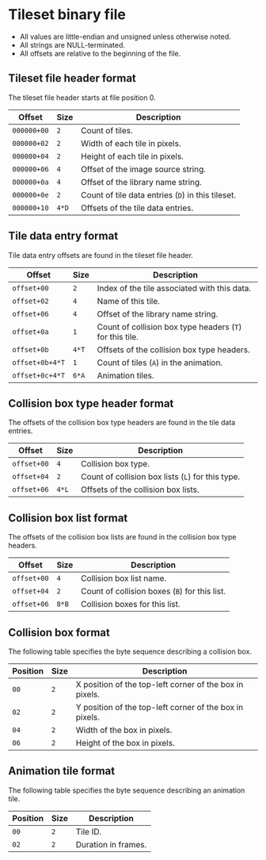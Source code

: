 # Tileset binary file

* All values are little-endian and unsigned unless otherwise noted.
* All strings are NULL-terminated.
* All offsets are relative to the beginning of the file.

## Tileset file header format

The tileset file header starts at file position 0.

| Offset | Size | Description |
| -- | -- | -- |
| `000000+00` | `2` | Count of tiles. |
| `000000+02` | `2` | Width of each tile in pixels. |
| `000000+04` | `2` | Height of each tile in pixels. |
| `000000+06` | `4` | Offset of the image source string. |
| `000000+0a` | `4` | Offset of the library name string. |
| `000000+0e` | `2` | Count of tile data entries (`D`) in this tileset. |
| `000000+10` | `4*D` | Offsets of the tile data entries. |

## Tile data entry format

Tile data entry offsets are found in the tileset file header.

| Offset | Size | Description |
| -- | -- | -- |
| `offset+00` | `2` | Index of the tile associated with this data. |
| `offset+02` | `4` | Name of this tile. |
| `offset+06` | `4` | Offset of the library name string. |
| `offset+0a` | `1` | Count of collision box type headers (`T`) for this tile. |
| `offset+0b` | `4*T` | Offsets of the collision box type headers. |
| `offset+0b+4*T` | `1` | Count of tiles (`A`) in the animation. |
| `offset+0c+4*T` | `6*A` | Animation tiles. |

## Collision box type header format

The offsets of the collision box type headers are found in the tile data
entries.

| Offset | Size | Description |
| -- | -- | -- |
| `offset+00` | `4` | Collision box type. |
| `offset+04` | `2` | Count of collision box lists (`L`) for this type. |
| `offset+06` | `4*L` | Offsets of the collision box lists. |

## Collision box list format

The offsets of the collision box lists are found in the collision box type
headers.

| Offset | Size | Description |
| -- | -- | -- |
| `offset+00` | `4` | Collision box list name. |
| `offset+04` | `2` | Count of collision boxes (`B`) for this list. |
| `offset+06` | `8*B` | Collision boxes for this list. |

## Collision box format

The following table specifies the byte sequence describing a collision box.

| Position | Size | Description |
| -- | -- | -- |
| `00` | `2` | X position of the top-left corner of the box in pixels. |
| `02` | `2` | Y position of the top-left corner of the box in pixels. |
| `04` | `2` | Width of the box in pixels. |
| `06` | `2` | Height of the box in pixels. |

## Animation tile format

The following table specifies the byte sequence describing an animation tile.

| Position | Size | Description |
| -- | -- | -- |
| `00` | `2` | Tile ID. |
| `02` | `2` | Duration in frames. |
